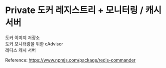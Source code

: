 # Private 도커 레지스트리 + 모니터링 / 캐시 서버

도커 이미지 저장소  
도커 모니터링을 위한 cAdvisor  
레디스 캐시 서버  

Reference: https://www.npmjs.com/package/redis-commander
